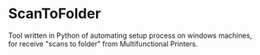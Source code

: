 # ScanToFolder
Tool written in Python of automating  setup process on windows machines, for  receive "scans  to folder" from Multifunctional Printers.

